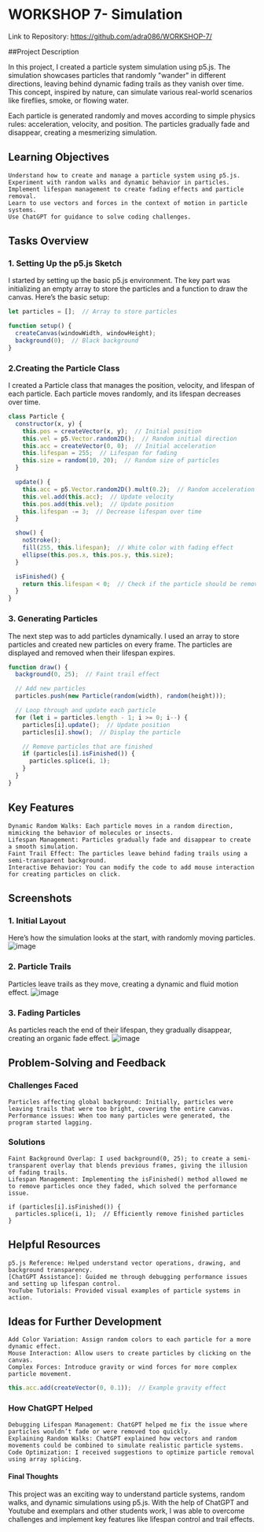 # WORKSHOP 7- Simulation
Link to Repository: https://github.com/adra086/WORKSHOP-7/

##Project Description

In this project, I created a particle system simulation using p5.js. The simulation showcases particles that randomly "wander" in different directions, leaving behind dynamic fading trails as they vanish over time. This concept, inspired by nature, can simulate various real-world scenarios like fireflies, smoke, or flowing water.

Each particle is generated randomly and moves according to simple physics rules: acceleration, velocity, and position. The particles gradually fade and disappear, creating a mesmerizing simulation.

## Learning Objectives

    Understand how to create and manage a particle system using p5.js.
    Experiment with random walks and dynamic behavior in particles.
    Implement lifespan management to create fading effects and particle removal.
    Learn to use vectors and forces in the context of motion in particle systems.
    Use ChatGPT for guidance to solve coding challenges.

## Tasks Overview
### 1. Setting Up the p5.js Sketch

I started by setting up the basic p5.js environment. The key part was initializing an empty array to store the particles and a function to draw the canvas. Here’s the basic setup:

``` javascript
let particles = [];  // Array to store particles

function setup() {
  createCanvas(windowWidth, windowHeight);
  background(0);  // Black background
}

```
### 2.Creating the Particle Class

I created a Particle class that manages the position, velocity, and lifespan of each particle. Each particle moves randomly, and its lifespan decreases over time.

``` javascript
class Particle {
  constructor(x, y) {
    this.pos = createVector(x, y);  // Initial position
    this.vel = p5.Vector.random2D();  // Random initial direction
    this.acc = createVector(0, 0);  // Initial acceleration
    this.lifespan = 255;  // Lifespan for fading
    this.size = random(10, 20);  // Random size of particles
  }

  update() {
    this.acc = p5.Vector.random2D().mult(0.2);  // Random acceleration
    this.vel.add(this.acc);  // Update velocity
    this.pos.add(this.vel);  // Update position
    this.lifespan -= 3;  // Decrease lifespan over time
  }

  show() {
    noStroke();
    fill(255, this.lifespan);  // White color with fading effect
    ellipse(this.pos.x, this.pos.y, this.size);
  }

  isFinished() {
    return this.lifespan < 0;  // Check if the particle should be removed
  }
}
```

### 3. Generating Particles

The next step was to add particles dynamically. I used an array to store particles and created new particles on every frame. The particles are displayed and removed when their lifespan expires.

``` javascript
function draw() {
  background(0, 25);  // Faint trail effect

  // Add new particles
  particles.push(new Particle(random(width), random(height)));

  // Loop through and update each particle
  for (let i = particles.length - 1; i >= 0; i--) {
    particles[i].update();  // Update position
    particles[i].show();  // Display the particle

    // Remove particles that are finished
    if (particles[i].isFinished()) {
      particles.splice(i, 1);
    }
  }
}
```

## Key Features

    Dynamic Random Walks: Each particle moves in a random direction, mimicking the behavior of molecules or insects.
    Lifespan Management: Particles gradually fade and disappear to create a smooth simulation.
    Faint Trail Effect: The particles leave behind fading trails using a semi-transparent background.
    Interactive Behavior: You can modify the code to add mouse interaction for creating particles on click.

## Screenshots
### 1. Initial Layout

Here’s how the simulation looks at the start, with randomly moving particles.
![image](https://github.com/user-attachments/assets/3f19e44d-8e38-4848-8bb2-8dfc2afc956f)

### 2. Particle Trails

Particles leave trails as they move, creating a dynamic and fluid motion effect.
![image](https://github.com/user-attachments/assets/780375f7-203f-4c10-90ea-800f77b1bfc8)

### 3. Fading Particles
As particles reach the end of their lifespan, they gradually disappear, creating an organic fade effect.
![image](https://github.com/user-attachments/assets/8314bb8c-4f3d-4ea1-94d6-66c5b77a44fe)



## Problem-Solving and Feedback
### Challenges Faced

    Particles affecting global background: Initially, particles were leaving trails that were too bright, covering the entire canvas.
    Performance issues: When too many particles were generated, the program started lagging.

### Solutions

    Faint Background Overlap: I used background(0, 25); to create a semi-transparent overlay that blends previous frames, giving the illusion of fading trails.
    Lifespan Management: Implementing the isFinished() method allowed me to remove particles once they faded, which solved the performance issue.

``` javacsript
if (particles[i].isFinished()) {
  particles.splice(i, 1);  // Efficiently remove finished particles
}
```
## Helpful Resources

    p5.js Reference: Helped understand vector operations, drawing, and background transparency.
    [ChatGPT Assistance]: Guided me through debugging performance issues and setting up lifespan control.
    YouTube Tutorials: Provided visual examples of particle systems in action.

## Ideas for Further Development

    Add Color Variation: Assign random colors to each particle for a more dynamic effect.
    Mouse Interaction: Allow users to create particles by clicking on the canvas.
    Complex Forces: Introduce gravity or wind forces for more complex particle movement.

``` javascript
this.acc.add(createVector(0, 0.1));  // Example gravity effect
```

### How ChatGPT Helped

    Debugging Lifespan Management: ChatGPT helped me fix the issue where particles wouldn’t fade or were removed too quickly.
    Explaining Random Walks: ChatGPT explained how vectors and random movements could be combined to simulate realistic particle systems.
    Code Optimization: I received suggestions to optimize particle removal using array splicing.

#### Final Thoughts

This project was an exciting way to understand particle systems, random walks, and dynamic simulations using p5.js. With the help of ChatGPT and Youtube and exemplars and other students work, I was able to overcome challenges and implement key features like lifespan control and trail effects.
